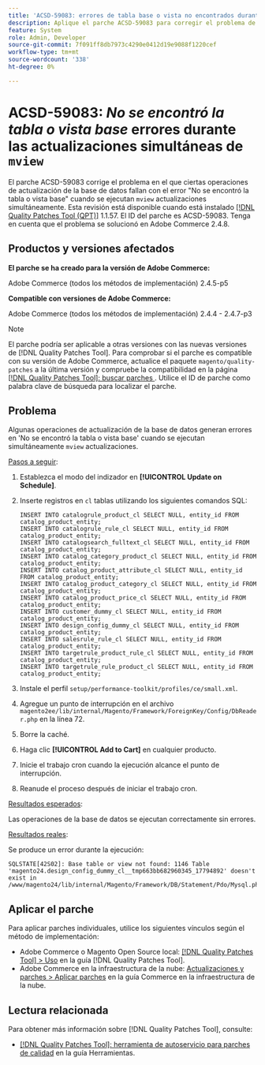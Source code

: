 ```yaml
---
title: 'ACSD-59083: errores de tabla base o vista no encontrados durante actualizaciones simultáneas de mview'
description: Aplique el parche ACSD-59083 para corregir el problema de Adobe Commerce en el que determinadas operaciones de actualización de la base de datos fallan con el error "No se encontró la tabla o vista base".
feature: System
role: Admin, Developer
source-git-commit: 7f091ff8db7973c4290e0412d19e9088f1220cef
workflow-type: tm+mt
source-wordcount: '338'
ht-degree: 0%

---
```


# ACSD-59083: *No se encontró la tabla o vista base* errores durante las actualizaciones simultáneas de `mview`

El parche ACSD-59083 corrige el problema en el que ciertas operaciones de actualización de la base de datos fallan con el error &quot;No se encontró la tabla o vista base&quot; cuando se ejecutan `mview` actualizaciones simultáneamente. Esta revisión está disponible cuando está instalado [[!DNL Quality Patches Tool (QPT)]](/help/tools/quality-patches-tool/quality-patches-tool-to-self-serve-quality-patches.md) 1.1.57. El ID del parche es ACSD-59083. Tenga en cuenta que el problema se solucionó en Adobe Commerce 2.4.8.

## Productos y versiones afectados

**El parche se ha creado para la versión de Adobe Commerce:**

Adobe Commerce (todos los métodos de implementación) 2.4.5-p5

**Compatible con versiones de Adobe Commerce:**

Adobe Commerce (todos los métodos de implementación) 2.4.4 - 2.4.7-p3

>[!NOTE]
>
>El parche podría ser aplicable a otras versiones con las nuevas versiones de [!DNL Quality Patches Tool]. Para comprobar si el parche es compatible con su versión de Adobe Commerce, actualice el paquete `magento/quality-patches` a la última versión y compruebe la compatibilidad en la página [[!DNL Quality Patches Tool]: buscar parches ](https://experienceleague.adobe.com/tools/commerce-quality-patches/index.html?lang=es). Utilice el ID de parche como palabra clave de búsqueda para localizar el parche.

## Problema

Algunas operaciones de actualización de la base de datos generan errores en &#39;No se encontró la tabla o vista base&#39; cuando se ejecutan simultáneamente `mview` actualizaciones.

<u>Pasos a seguir</u>:

1. Establezca el modo del indizador en **[!UICONTROL Update on Schedule]**.
1. Inserte registros en `cl` tablas utilizando los siguientes comandos SQL:

   ```
   INSERT INTO catalogrule_product_cl SELECT NULL, entity_id FROM catalog_product_entity;
   INSERT INTO catalogrule_rule_cl SELECT NULL, entity_id FROM catalog_product_entity;
   INSERT INTO catalogsearch_fulltext_cl SELECT NULL, entity_id FROM catalog_product_entity;
   INSERT INTO catalog_category_product_cl SELECT NULL, entity_id FROM catalog_product_entity;
   INSERT INTO catalog_product_attribute_cl SELECT NULL, entity_id FROM catalog_product_entity;
   INSERT INTO catalog_product_category_cl SELECT NULL, entity_id FROM catalog_product_entity;
   INSERT INTO catalog_product_price_cl SELECT NULL, entity_id FROM catalog_product_entity;
   INSERT INTO customer_dummy_cl SELECT NULL, entity_id FROM catalog_product_entity;
   INSERT INTO design_config_dummy_cl SELECT NULL, entity_id FROM catalog_product_entity;
   INSERT INTO salesrule_rule_cl SELECT NULL, entity_id FROM catalog_product_entity;
   INSERT INTO targetrule_product_rule_cl SELECT NULL, entity_id FROM catalog_product_entity;
   INSERT INTO targetrule_rule_product_cl SELECT NULL, entity_id FROM catalog_product_entity;
   ```

1. Instale el perfil `setup/performance-toolkit/profiles/ce/small.xml`.
1. Agregue un punto de interrupción en el archivo `magento2ee/lib/internal/Magento/Framework/ForeignKey/Config/DbReader.php` en la línea 72.
1. Borre la caché.
1. Haga clic **[!UICONTROL Add to Cart]** en cualquier producto.
1. Inicie el trabajo cron cuando la ejecución alcance el punto de interrupción.
1. Reanude el proceso después de iniciar el trabajo cron.

<u>Resultados esperados</u>:

Las operaciones de la base de datos se ejecutan correctamente sin errores.

<u>Resultados reales</u>:

Se produce un error durante la ejecución:

```
SQLSTATE[42S02]: Base table or view not found: 1146 Table 'magento24.design_config_dummy_cl__tmp663bb682960345_17794892' doesn't exist in /www/magento24/lib/internal/Magento/Framework/DB/Statement/Pdo/Mysql.php:90
```

## Aplicar el parche

Para aplicar parches individuales, utilice los siguientes vínculos según el método de implementación:

* Adobe Commerce o Magento Open Source local: [[!DNL Quality Patches Tool] > Uso](/help/tools/quality-patches-tool/usage.md) en la guía [!DNL Quality Patches Tool].
* Adobe Commerce en la infraestructura de la nube: [Actualizaciones y parches > Aplicar parches](https://experienceleague.adobe.com/docs/commerce-cloud-service/user-guide/develop/upgrade/apply-patches.html?lang=es) en la guía Commerce en la infraestructura de la nube.


## Lectura relacionada

Para obtener más información sobre [!DNL Quality Patches Tool], consulte:

* [[!DNL Quality Patches Tool]: herramienta de autoservicio para parches de calidad](/help/tools/quality-patches-tool/quality-patches-tool-to-self-serve-quality-patches.md) en la guía Herramientas.
